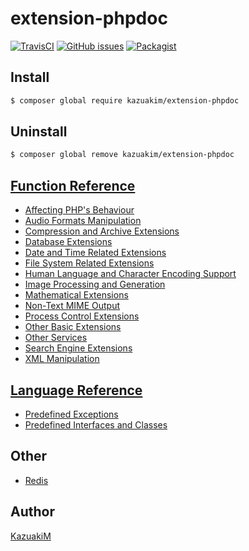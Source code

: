 extension-phpdoc
===

[![TravisCI](https://travis-ci.org/KazuakiM/extension-phpdoc.svg?branch=master)](https://travis-ci.org/KazuakiM/extension-phpdoc)
[![GitHub issues](https://img.shields.io/github/issues/KazuakiM/extension-phpdoc.svg?style=flat-square)](https://github.com/KazuakiM/extension-phpdoc/issues)
[![Packagist](https://img.shields.io/packagist/dt/kazuakim/extension-phpdoc.svg?style=flat-square)](https://packagist.org/packages/kazuakim/extension-phpdoc)

## Install

```bash
$ composer global require kazuakim/extension-phpdoc
```

## Uninstall

```bash
$ composer global remove kazuakim/extension-phpdoc
```

## [Function Reference](http://php.net/manual/en/funcref.php)

* [Affecting PHP's Behaviour](http://php.net/manual/en/refs.basic.php.php)
* [Audio Formats Manipulation](http://php.net/manual/en/refs.utilspec.audio.php)
* [Compression and Archive Extensions](http://php.net/manual/en/refs.compression.php)
* [Database Extensions](http://php.net/manual/en/refs.database.php)
* [Date and Time Related Extensions](http://php.net/manual/en/refs.calendar.php)
* [File System Related Extensions](http://php.net/manual/en/refs.fileprocess.file.php)
* [Human Language and Character Encoding Support](http://php.net/manual/en/refs.international.php)
* [Image Processing and Generation](http://php.net/manual/en/refs.utilspec.image.php)
* [Mathematical Extensions](http://php.net/manual/en/refs.math.php)
* [Non-Text MIME Output](http://php.net/manual/en/refs.utilspec.nontext.php)
* [Process Control Extensions](http://php.net/manual/en/refs.fileprocess.process.php)
* [Other Basic Extensions](http://php.net/manual/en/refs.basic.other.php)
* [Other Services](http://php.net/manual/en/refs.remote.other.php)
* [Search Engine Extensions](http://php.net/manual/en/refs.search.php)
* [XML Manipulation](http://php.net/manual/en/refs.xml.php)

## [Language Reference](http://php.net/manual/en/langref.php)

* [Predefined Exceptions](http://php.net/manual/en/reserved.exceptions.php)
* [Predefined Interfaces and Classes](http://php.net/manual/en/reserved.interfaces.php)

## Other

* [Redis](https://github.com/phpredis/phpredis)

## Author

[KazuakiM](https://github.com/KazuakiM/)
